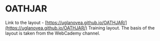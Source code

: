 # OATHJAR

Link to the layout - [https://uglanovea.github.io/OATHJAR/](https://uglanovea.github.io/OATHJAR/)
Training layout. The basis of the layout is taken from the WebСademy channel.
